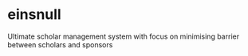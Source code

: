 # einsnull
Ultimate scholar management system with focus on minimising barrier between scholars and sponsors 
